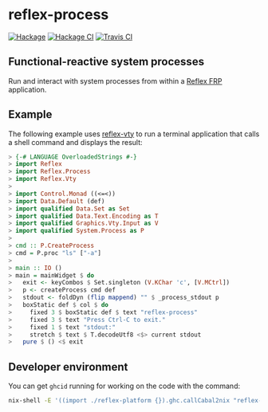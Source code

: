 reflex-process
==============

[![Hackage](https://img.shields.io/hackage/v/reflex-process.svg)](https://hackage.haskell.org/package/reflex-process) [![Hackage CI](https://matrix.hackage.haskell.org/api/v2/packages/reflex-process/badge)](https://matrix.hackage.haskell.org/#/package/reflex-process) [![Travis CI](https://api.travis-ci.org/reflex-frp/reflex-process.svg?branch=develop)](https://travis-ci.org/reflex-frp/reflex-process)

Functional-reactive system processes
------------------------------------

Run and interact with system processes from within a [Reflex FRP](https://reflex-frp.org/) application.

Example
-------

The following example uses [reflex-vty](https://github.com/reflex-frp/reflex-vty) to run a terminal application that calls a shell command and displays the result:

```haskell
> {-# LANGUAGE OverloadedStrings #-}
> import Reflex
> import Reflex.Process
> import Reflex.Vty
>
> import Control.Monad ((<=<))
> import Data.Default (def)
> import qualified Data.Set as Set
> import qualified Data.Text.Encoding as T
> import qualified Graphics.Vty.Input as V
> import qualified System.Process as P
>
> cmd :: P.CreateProcess
> cmd = P.proc "ls" ["-a"]
>
> main :: IO ()
> main = mainWidget $ do
>   exit <- keyCombos $ Set.singleton (V.KChar 'c', [V.MCtrl])
>   p <- createProcess cmd def
>   stdout <- foldDyn (flip mappend) "" $ _process_stdout p
>   boxStatic def $ col $ do
>     fixed 3 $ boxStatic def $ text "reflex-process"
>     fixed 3 $ text "Press Ctrl-C to exit."
>     fixed 1 $ text "stdout:"
>     stretch $ text $ T.decodeUtf8 <$> current stdout
>   pure $ () <$ exit
```

Developer environment
---------------------

You can get `ghcid` running for working on the code with the command:

```bash
nix-shell -E '((import ./reflex-platform {}).ghc.callCabal2nix "reflex-process" ./. {}).env' --run ghcid
```

